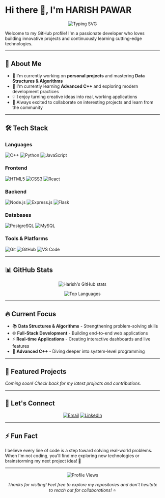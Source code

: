# Hi there 👋, I'm HARISH PAWAR

<div align="center">
  
  ![Typing SVG](https://readme-typing-svg.herokuapp.com?font=Fira+Code&pause=1000&color=2196F3&center=true&vCenter=true&width=435&lines=Full+Stack+Developer;Problem+Solver;Always+Learning+New+Technologies)
  
</div>

Welcome to my GitHub profile! I'm a passionate developer who loves building innovative projects and continuously learning cutting-edge technologies.

---

## 🚀 About Me

- 🔭 I'm currently working on **personal projects** and mastering **Data Structures & Algorithms**
- 🌱 I'm currently learning **Advanced C++** and exploring modern development practices
- 💡 I enjoy turning creative ideas into real, working applications
- 🎯 Always excited to collaborate on interesting projects and learn from the community

---

## 🛠️ Tech Stack

### Languages
![C++](https://img.shields.io/badge/C++-00599C?style=for-the-badge&logo=c%2B%2B&logoColor=white)
![Python](https://img.shields.io/badge/Python-3776AB?style=for-the-badge&logo=python&logoColor=white)
![JavaScript](https://img.shields.io/badge/JavaScript-F7DF1E?style=for-the-badge&logo=javascript&logoColor=black)

### Frontend
![HTML5](https://img.shields.io/badge/HTML5-E34F26?style=for-the-badge&logo=html5&logoColor=white)
![CSS3](https://img.shields.io/badge/CSS3-1572B6?style=for-the-badge&logo=css3&logoColor=white)
![React](https://img.shields.io/badge/React-20232A?style=for-the-badge&logo=react&logoColor=61DAFB)

### Backend
![Node.js](https://img.shields.io/badge/Node.js-43853D?style=for-the-badge&logo=node.js&logoColor=white)
![Express.js](https://img.shields.io/badge/Express.js-404D59?style=for-the-badge)
![Flask](https://img.shields.io/badge/Flask-000000?style=for-the-badge&logo=flask&logoColor=white)

### Databases
![PostgreSQL](https://img.shields.io/badge/PostgreSQL-316192?style=for-the-badge&logo=postgresql&logoColor=white)
![MySQL](https://img.shields.io/badge/MySQL-005C84?style=for-the-badge&logo=mysql&logoColor=white)

### Tools & Platforms
![Git](https://img.shields.io/badge/Git-F05032?style=for-the-badge&logo=git&logoColor=white)
![GitHub](https://img.shields.io/badge/GitHub-100000?style=for-the-badge&logo=github&logoColor=white)
![VS Code](https://img.shields.io/badge/VS_Code-0078D4?style=for-the-badge&logo=visual%20studio%20code&logoColor=white)

---

## 📊 GitHub Stats

<div align="center">
  
  ![Harish's GitHub stats]([https://github-readme-stats.vercel.app/api?username=pawarharish899&show_icons=true&theme=radical](https://github.com/pawarharish04/pawarharish04/tree/main))
  
  ![Top Languages](https://github-readme-stats.vercel.app/api/top-langs/?username=pawarharish899&layout=compact&theme=radical)
  
</div>

---

## 🔥 Current Focus

- 📚 **Data Structures & Algorithms** - Strengthening problem-solving skills
- 🌐 **Full-Stack Development** - Building end-to-end web applications
- ⚡ **Real-time Applications** - Creating interactive dashboards and live features
- 🔧 **Advanced C++** - Diving deeper into system-level programming

---

## 🌟 Featured Projects

<!-- Add your best projects here -->
*Coming soon! Check back for my latest projects and contributions.*

---

## 🤝 Let's Connect

<div align="center">
  
  [![Email](https://img.shields.io/badge/Email-D14836?style=for-the-badge&logo=gmail&logoColor=white)](mailto:pawarharish899@gmail.com)
  [![LinkedIn](https://img.shields.io/badge/LinkedIn-0077B5?style=for-the-badge&logo=linkedin&logoColor=white)](https://www.linkedin.com/in/harish-pawar-8732072b6)
  
</div>

---

## ⚡ Fun Fact

I believe every line of code is a step toward solving real-world problems. When I'm not coding, you'll find me exploring new technologies or brainstorming my next project idea! 🚀

---

<div align="center">
  
  ![Profile Views](https://komarev.com/ghpvc/?username=pawarharish899&color=brightgreen)
  
  *Thanks for visiting! Feel free to explore my repositories and don't hesitate to reach out for collaborations!* ⭐
  
</div>
